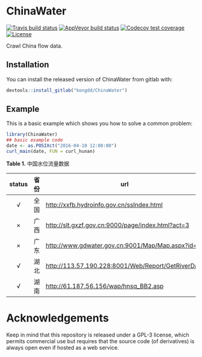 
<!-- README.md is generated from README.Rmd. Please edit that file -->

# ChinaWater

<!-- badges: start -->
[![Travis build status](https://travis-ci.org/kongdd/ChinaWater.svg?branch=master)](https://travis-ci.org/kongdd/ChinaWater)
[![AppVeyor build status](https://ci.appveyor.com/api/projects/status/github/kongdd/ChinaWater?branch=master&svg=true)](https://ci.appveyor.com/project/kongdd/ChinaWater)
[![Codecov test coverage](https://codecov.io/gh/kongdd/ChinaWater/branch/master/graph/badge.svg)](https://codecov.io/gh/kongdd/ChinaWater?branch=master)
[![License](http://img.shields.io/badge/license-GPL%20%28%3E=%203%29-brightgreen.svg?style=flat)](http://www.gnu.org/licenses/gpl-3.0.html)
<!-- badges: end -->

Crawl China flow data.

## Installation

You can install the released version of ChinaWater from gitlab with:

``` r
devtools::install_gitlab("kongdd/ChinaWater")
```

## Example

This is a basic example which shows you how to solve a common problem:

``` r
library(ChinaWater)
## basic example code
date <- as.POSIXct("2016-04-10 12:00:00")
curl_main(date, FUN = curl_hunan)
```

**Table 1.** 中国水位流量数据

| status | 省份 | url                                                | 水位 | 流量 |
| :----: | ---- | -------------------------------------------------- | :--: | :--: |
|   √    | 全国 | http://xxfb.hydroinfo.gov.cn/ssIndex.html          |  √   |  √   |
|   ×    | 广西 | http://slt.gxzf.gov.cn:9000/page/index.html?act=3  |      |      |
|   ×    | 广东 | http://www.gdwater.gov.cn:9001/Map/Map.aspx?id=    |  √   |      |
|   √    | 湖北 | http://113.57.190.228:8001/Web/Report/GetRiverData |  √   |  √   |
|   √    | 湖南 | http://61.187.56.156/wap/hnsq_BB2.asp              |  √   |  √   |


# Acknowledgements

Keep in mind that this repository is released under a GPL-3 license,
which permits commercial use but requires that the source code (of
derivatives) is always open even if hosted as a web service.
